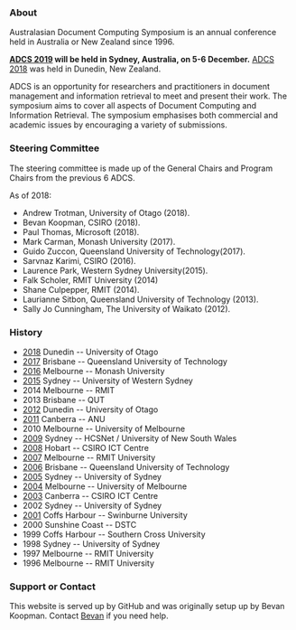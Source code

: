 ### About

Australasian Document Computing Symposium is an annual conference held in Australia or New Zealand since 1996.

**[ADCS 2019](http://adcs-conference.org/2019/) will be held in Sydney, Australia, on 5-6 December.** [ADCS 2018](http://adcs-conference.org/2018/) was held in Dunedin, New Zealand.

ADCS is an opportunity for researchers and practitioners in document management and information retrieval to meet and present their work. The symposium aims to cover all aspects of Document Computing and Information Retrieval. The symposium emphasises both commercial and academic issues by encouraging a variety of submissions.

### Steering Committee

The steering committee is made up of the General Chairs and Program Chairs from the previous 6 ADCS.

As of 2018:

* Andrew Trotman, University of Otago (2018). 
* Bevan Koopman, CSIRO (2018).
* Paul Thomas, Microsoft (2018).
* Mark Carman, Monash University (2017). 
* Guido Zuccon, Queensland University of Technology(2017). 
* Sarvnaz Karimi, CSIRO (2016).
* Laurence Park, Western Sydney University(2015).
* Falk Scholer,	RMIT University (2014)
* Shane Culpepper, RMIT (2014).
* Laurianne Sitbon, Queensland University of Technology (2013).
* Sally Jo Cunningham, The University of Waikato (2012).

### History
* [2018](http://adcs-conference.org/2018/)  Dunedin -- University of Otago
* [2017](http://adcs-conference.org/2017)  Brisbane -- Queensland University of Technology
* [2016](http://adcs-conference.org/2016/)  Melbourne --    Monash University
* [2015](http://adcs-conference.org/2015/)	Sydney --       University of Western Sydney
* 2014	Melbourne --	RMIT
* 2013	Brisbane --	QUT
* [2012](http://adcs-conference.org/2012/)	Dunedin --	University of Otago
* [2011](http://adcs-conference.org/2011/)	Canberra --	ANU
* 2010	Melbourne --	University of Melbourne
* [2009](http://adcs-conference.org/2009/)	Sydney --	HCSNet / University of New South Wales
* [2008](http://adcs-conference.org/2008/)	Hobart --	CSIRO ICT Centre
* [2007](http://adcs-conference.org/2007/)	Melbourne --	RMIT University
* [2006](http://adcs-conference.org/2006/)	Brisbane --	Queensland University of Technology
* [2005](http://adcs-conference.org/2005/)	Sydney --	University of Sydney
* [2004](http://adcs-conference.org/2004/)	Melbourne --	University of Melbourne
* [2003](http://adcs-conference.org/2003/)	Canberra --	CSIRO ICT Centre
* 2002	Sydney --	University of Sydney
* [2001](http://adcs-conference.org/2001/)	Coffs Harbour --	Swinburne University
* 2000	Sunshine Coast --	DSTC
* 1999	Coffs Harbour --	Southern Cross University
* 1998	Sydney --	University of Sydney
* 1997	Melbourne --	RMIT University
* 1996	Melbourne --	RMIT University

### Support or Contact

This website is served up by GitHub and was originally setup up by Bevan Koopman. Contact [Bevan](http://koopman.id.au) if you need help.
